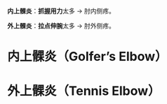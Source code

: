 **内上髁炎**：**抓握用力**太多 → 肘内侧疼。

**外上髁炎**：**拉点伸腕**太多 → 肘外侧疼。

#  内上髁炎（Golfer’s Elbow）

# 外上髁炎（Tennis Elbow）



